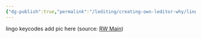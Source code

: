 ```yaml
---
{"dg-publish":true,"permalink":"/lediting/creating-own-leditor-why/lingo-documentation/"}
---
```


lingo keycodes
add pic here
(source: [RW Main](https://discord.com/channels/291184728944410624/838185248981385256/856283186597330964))